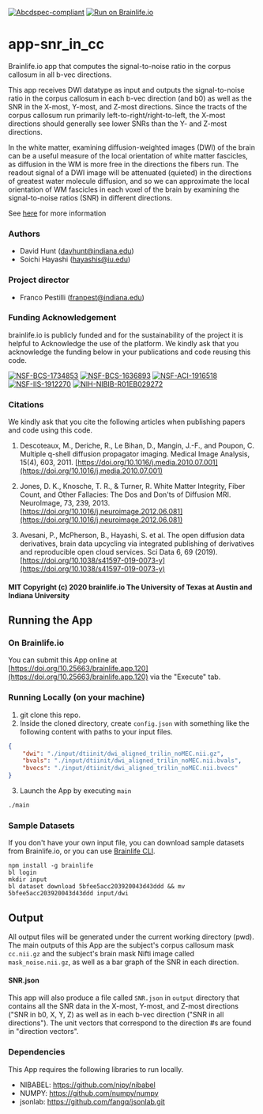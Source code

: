 [![Abcdspec-compliant](https://img.shields.io/badge/ABCD_Spec-v1.1-green.svg)](https://github.com/brain-life/abcd-spec)
[![Run on Brainlife.io](https://img.shields.io/badge/Brainlife-bl.app.120-blue.svg)](https://doi.org/10.25663/bl.app.120)

# app-snr_in_cc
Brainlife.io app that computes the signal-to-noise ratio in the corpus callosum in all b-vec directions.

This app receives DWI datatype as input and outputs the signal-to-noise ratio in the corpus callosum in each b-vec direction (and b0) as well as the SNR in the X-most, Y-most, and Z-most directions.  Since the tracts of the corpus callosum run primarily left-to-right/right-to-left, the X-most directions should generally see lower SNRs than the Y- and Z-most directions.

In the white matter, examining diffusion-weighted images (DWI) of the brain can be a useful measure of the local orientation of white matter fascicles, as diffusion in the WM is more free in the directions the fibers run.  The readout signal of a DWI image will be attenuated (quieted) in the directions of greatest water molecule diffusion, and so we can approximate the local orientation of WM fascicles in each voxel of the brain by examining the signal-to-noise ratios (SNR) in different directions.

See [here](https://dipy.org/documentation/1.1.0./examples_built/snr_in_cc/) for more information

### Authors
- David Hunt (davhunt@indiana.edu)
- Soichi Hayashi (hayashis@iu.edu)

### Project director
- Franco Pestilli (franpest@indiana.edu)

### Funding Acknowledgement
brainlife.io is publicly funded and for the sustainability of the project it is helpful to Acknowledge the use of the platform. We kindly ask that you acknowledge the funding below in your publications and code reusing this code.

[![NSF-BCS-1734853](https://img.shields.io/badge/NSF_BCS-1734853-blue.svg)](https://nsf.gov/awardsearch/showAward?AWD_ID=1734853)
[![NSF-BCS-1636893](https://img.shields.io/badge/NSF_BCS-1636893-blue.svg)](https://nsf.gov/awardsearch/showAward?AWD_ID=1636893)
[![NSF-ACI-1916518](https://img.shields.io/badge/NSF_ACI-1916518-blue.svg)](https://nsf.gov/awardsearch/showAward?AWD_ID=1916518)
[![NSF-IIS-1912270](https://img.shields.io/badge/NSF_IIS-1912270-blue.svg)](https://nsf.gov/awardsearch/showAward?AWD_ID=1912270)
[![NIH-NIBIB-R01EB029272](https://img.shields.io/badge/NIH_NIBIB-R01EB029272-green.svg)](https://grantome.com/grant/NIH/R01-EB029272-01)

### Citations
We kindly ask that you cite the following articles when publishing papers and code using this code.

1. Descoteaux, M., Deriche, R., Le Bihan, D., Mangin, J.-F., and Poupon, C. Multiple q-shell diffusion propagator imaging. Medical Image Analysis, 15(4), 603, 2011. [https://doi.org/10.1016/j.media.2010.07.001](https://doi.org/10.1016/j.media.2010.07.001)

2. Jones, D. K., Knosche, T. R., & Turner, R. White Matter Integrity, Fiber Count, and Other Fallacies: The Dos and Don'ts of Diffusion MRI. NeuroImage, 73, 239, 2013. [https://doi.org/10.1016/j.neuroimage.2012.06.081](https://doi.org/10.1016/j.neuroimage.2012.06.081)

3. Avesani, P., McPherson, B., Hayashi, S. et al. The open diffusion data derivatives, brain data upcycling via integrated publishing of derivatives and reproducible open cloud services. Sci Data 6, 69 (2019). [https://doi.org/10.1038/s41597-019-0073-y](https://doi.org/10.1038/s41597-019-0073-y)

#### MIT Copyright (c) 2020 brainlife.io The University of Texas at Austin and Indiana University


## Running the App 

### On Brainlife.io

You can submit this App online at [https://doi.org/10.25663/brainlife.app.120](https://doi.org/10.25663/brainlife.app.120) via the "Execute" tab.

### Running Locally (on your machine)

1. git clone this repo.
2. Inside the cloned directory, create `config.json` with something like the following content with paths to your input files.

```json
{
	"dwi": "./input/dtiinit/dwi_aligned_trilin_noMEC.nii.gz",
	"bvals": "./input/dtiinit/dwi_aligned_trilin_noMEC.nii.bvals",
	"bvecs": "./input/dtiinit/dwi_aligned_trilin_noMEC.nii.bvecs"
}
```

3. Launch the App by executing `main`

```bash
./main
```

### Sample Datasets

If you don't have your own input file, you can download sample datasets from Brainlife.io, or you can use [Brainlife CLI](https://github.com/brain-life/cli).

```
npm install -g brainlife
bl login
mkdir input
bl dataset download 5bfee5acc203920043d43ddd && mv 5bfee5acc203920043d43ddd input/dwi
```

## Output

All output files will be generated under the current working directory (pwd). The main outputs of this App are the subject's corpus callosum mask `cc.nii.gz` and the subject's brain mask Nifti image called `mask_noise.nii.gz`, as well as a bar graph of the SNR in each direction.

#### SNR.json

This app will also produce a file called `SNR.json` in `output` directory that contains all the SNR data in the X-most, Y-most, and Z-most directions ("SNR in b0, X, Y, Z) as well as in each b-vec direction ("SNR in all directions"). The unit vectors that correspond to the direction #s are found in "direction vectors".

### Dependencies

This App requires the following libraries to run locally.


  - NIBABEL: https://github.com/nipy/nibabel
  - NUMPY: https://github.com/numpy/numpy
  - jsonlab: https://github.com/fangq/jsonlab.git


